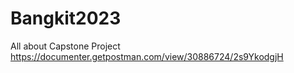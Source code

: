 # Bangkit2023
All about Capstone Project
https://documenter.getpostman.com/view/30886724/2s9YkodgjH

